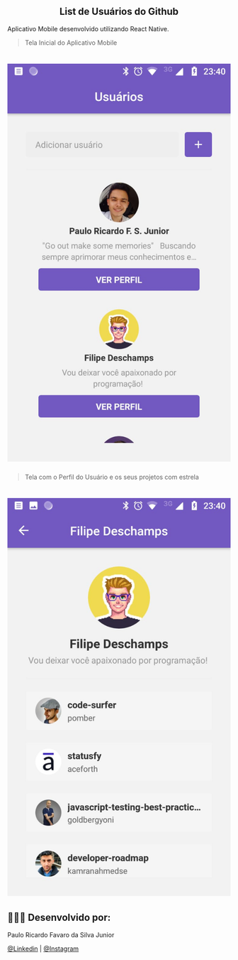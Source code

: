 


<h2 align="center" > List de Usuários do Github </h2>

Aplicativo Mobile desenvolvido utilizando React Native.




> Tela Inicial do Aplicativo Mobile
<h1 align="center">
    <img alt="HOME" src="img\appList.jpeg"  />
</h1>


> Tela com o Perfil do Usuário e os seus projetos com estrela

<h1 align="center">
    <img alt="HOME" src="img\appList02.jpeg"  />
</h1>







## 👨🏼‍🚀 Desenvolvido por:

Paulo Ricardo Favaro da Silva Junior

 [@Linkedin](https://www.linkedin.com/in/paulo-ricardo-favaro-da-silva-junior-79092ab8/) | [@Instagram](https://www.instagram.com/prjr_dexter/)
